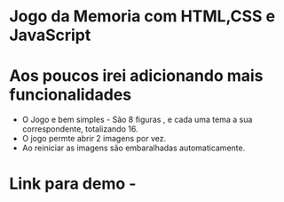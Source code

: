 


# Jogo da Memoria com HTML,CSS e JavaScript


# Aos poucos irei adicionando mais funcionalidades

- O Jogo e bem simples - São 8 figuras , e cada uma tema a sua correspondente, totalizando 16.
- O jogo permte abrir 2 imagens por vez.
- Ao reiniciar as imagens são embaralhadas automaticamente. 

# Link para demo - 